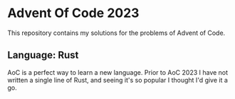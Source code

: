 # Advent Of Code 2023
This repository contains my solutions for the problems of Advent of Code.

## Language: Rust
AoC is a perfect way to learn a new language. Prior to AoC 2023 I have not written a single line of Rust, and seeing it's so popular I thought I'd give it a go.